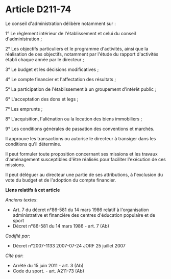 # Article D211-74

Le conseil d'administration délibère notamment sur :

1° Le règlement intérieur de l'établissement et celui du conseil d'administration ;

2° Les objectifs particuliers et le programme d'activités, ainsi que la réalisation de ces objectifs, notamment par l'étude
du rapport d'activités établi chaque année par le directeur ;

3° Le budget et les décisions modificatives ;

4° Le compte financier et l'affectation des résultats ;

5° La participation de l'établissement à un groupement d'intérêt public ;

6° L'acceptation des dons et legs ;

7° Les emprunts ;

8° L'acquisition, l'aliénation ou la location des biens immobiliers ;

9° Les conditions générales de passation des conventions et marchés.

Il approuve les transactions ou autorise le directeur à transiger dans les conditions qu'il détermine.

Il peut formuler toute proposition concernant ses missions et les travaux d'aménagement susceptibles d'être réalisés pour
faciliter l'exécution de ces missions.

Il peut déléguer au directeur une partie de ses attributions, à l'exclusion du vote du budget et de l'adoption du compte
financier.

**Liens relatifs à cet article**

_Anciens textes_:

  - Art. 7 du décret n°86-581 du 14 mars 1986 relatif à l'organisation administrative et financière des centres d'éducation populaire et de sport
  - Décret n°86-581 du 14 mars 1986 - art. 7 (Ab)

_Codifié par_:

  - Décret n°2007-1133 2007-07-24 JORF 25 juillet 2007

_Cité par_:

  - Arrêté du 15 juin 2011 - art. 3 (Ab)
  - Code du sport. - art. A211-73 (Ab)
